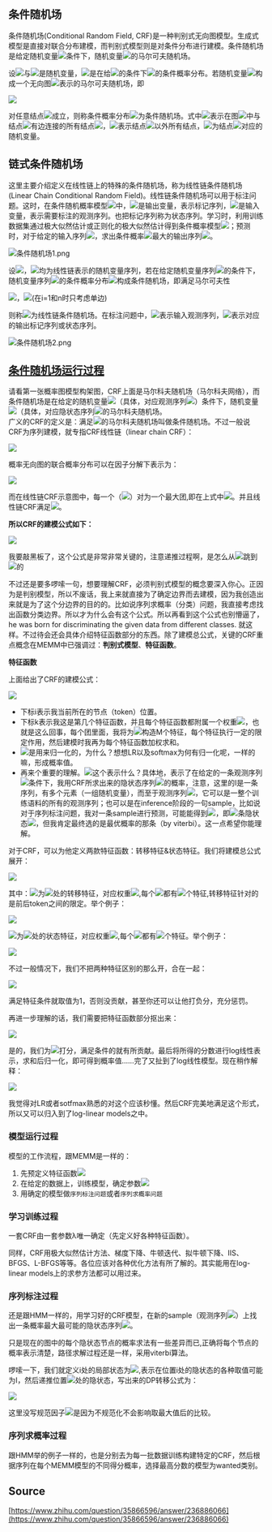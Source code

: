 <a name="5ac78ff2"></a>
## 条件随机场

条件随机场(Conditional Random Field, CRF)是一种判别式无向图模型。生成式模型是直接对联合分布建模，而判别式模型则是对条件分布进行建模。条件随机场是给定随机变量![](./img/02129bb861061d1a052c592e2dc6b383.svg)条件下，随机变量![](./img/57cec4137b614c87cb4e24a3d003a3e0.svg)的马尔可夫随机场。

设![](./img/02129bb861061d1a052c592e2dc6b383.svg)与![](./img/57cec4137b614c87cb4e24a3d003a3e0.svg)是随机变量，![](./img/7082016653a57c45dae6f7d57ceea8ba.svg)是在给![](./img/02129bb861061d1a052c592e2dc6b383.svg)的条件下![](./img/57cec4137b614c87cb4e24a3d003a3e0.svg)的条件概率分布。若随机变量![](./img/57cec4137b614c87cb4e24a3d003a3e0.svg)构成一个无向图![](./img/64a44b190b285a91bdf46901222a20c9.svg)表示的马尔可夫随机场，即

![](./img/5048c6bc4eea91143ce157b12960ed58.svg)

对任意结点![](./img/9e3669d19b675bd57058fd4664205d2a.svg)成立，则称条件概率分布![](./img/7082016653a57c45dae6f7d57ceea8ba.svg)为条件随机场。式中![](./img/97ad5d0db763666c52995c1faa5d9338.svg)表示在图![](./img/64a44b190b285a91bdf46901222a20c9.svg)中与结点![](./img/9e3669d19b675bd57058fd4664205d2a.svg)有边连接的所有结点![](./img/f1290186a5d0b1ceab27f4e77c0c5d68.svg)，![](./img/8003a333397fc04902984b6f4206bf36.svg)表示结点![](./img/9e3669d19b675bd57058fd4664205d2a.svg)以外所有结点，![](./img/8acb85726ca5c306a89f0ee6b222c13e.svg)为结点![](./img/7a8f9cf2a18b543c00660a022a348655.svg)对应的随机变量。

<a name="c93b4972"></a>
## 链式条件随机场

这里主要介绍定义在线性链上的特殊的条件随机场，称为线性链条件随机场(Linear Chain Conditional Random Field)。线性链条件随机场可以用于标注问题。这时，在条件随机概率模型![](./img/7082016653a57c45dae6f7d57ceea8ba.svg)中，![](./img/57cec4137b614c87cb4e24a3d003a3e0.svg)是输出变量，表示标记序列，![](./img/02129bb861061d1a052c592e2dc6b383.svg)是输入变量，表示需要标注的观测序列。也把标记序列称为状态序列。学习时，利用训练数据集通过极大似然估计或正则化的极大似然估计得到条件概率模型![](./img/f045491fbf1bba41fc032c13a45de0f8.svg)；预测时，对于给定的输入序列![](./img/9dd4e461268c8034f5c8564e155c67a6.svg)，求出条件概率![](./img/ea01108fb88f47f61002355d916cc14b.svg)最大的输出序列![](./img/5d28a7ba1a44a73b8c2ed21321697c59.svg)。

![条件随机场1.png](./img/1592885522165-80400238-4182-48d2-abdf-48c78beff223.png)

设![](./img/9808aa887e0f59602040154c23196f0d.svg)，![](./img/9f4adf183685a15c341ae464bb60a5e8.svg)均为线性链表示的随机变量序列，若在给定随机变量序列![](./img/02129bb861061d1a052c592e2dc6b383.svg)的条件下，随机变量序列![](./img/57cec4137b614c87cb4e24a3d003a3e0.svg)的条件概率分布![](./img/7082016653a57c45dae6f7d57ceea8ba.svg)构成条件随机场，即满足马尔可夫性

![](./img/b66849fd60d1aeffbe51d72a000bf0e3.svg)，![](./img/974664a4a367e5ecd2e9d1534142ba11.svg)(在i=1和n时只考虑单边)

则称![](./img/7082016653a57c45dae6f7d57ceea8ba.svg)为线性链条件随机场。在标注问题中，![](./img/02129bb861061d1a052c592e2dc6b383.svg)表示输入观测序列，![](./img/57cec4137b614c87cb4e24a3d003a3e0.svg)表示对应的输出标记序列或状态序列。

![条件随机场2.png](./img/1592893610611-22852c4f-a9ab-4678-a153-4302b62c8ca2.png)

<a name="ff813e20"></a>
## [条件随机场运行过程](https://www.zhihu.com/question/35866596/answer/236886066)

请看第一张概率图模型构架图，CRF上面是马尔科夫随机场（马尔科夫网络），而条件随机场是在给定的随机变量![](./img/02129bb861061d1a052c592e2dc6b383.svg)（具体，对应观测序列![](./img/97063d8cecb1b80500c1ff54bd74cd0a.svg)）条件下，随机变量![](./img/57cec4137b614c87cb4e24a3d003a3e0.svg)（具体，对应隐状态序列![](./img/a2c31a3428f893b13dd559d7a93dbce1.svg)的马尔科夫随机场。<br />广义的CRF的定义是：满足![](./img/64f5519fe6308c1339811f435a1fc072.svg)的马尔科夫随机场叫做条件随机场。不过一般说CRF为序列建模，就专指CRF线性链（linear chain CRF）：

![](https://pic3.zhimg.com/v2-c5e2e782e35f6412ed65e58cdda0964e_b.jpg#align=left&display=inline&height=197&originHeight=197&originWidth=415&status=done&style=none&width=415)

概率无向图的联合概率分布可以在因子分解下表示为：

![](./img/200de0bc5a95dd1e276b07ddfbc6fd6b.svg)

而在线性链CRF示意图中，每一个（![](./img/acc075215674cc1076373b7710c105e4.svg)）对为一个最大团,即在上式中![](./img/658fa8f38b4a991db8c3763c69b5acd0.svg)。并且线性链CRF满足![](./img/d603086687db3def4682f117568d28c8.svg)。

**所以CRF的建模公式如下：**

![](./img/99098bb4e4c741e53201efe20781c0ef.svg)

我要敲黑板了，这个公式是非常非常关键的，注意递推过程啊，是怎么从![](./img/4e4081f921d89e551f9ddbe661b1289d.svg)跳到![](./img/8152156ac7fa5efae5f27d90e0d0ff85.svg)的

不过还是要多啰嗦一句，想要理解CRF，必须判别式模型的概念要深入你心。正因为是判别模型，所以不废话，我上来就直接为了确定边界而去建模，因为我创造出来就是为了这个分边界的目的的。比如说序列求概率（分类）问题，我直接考虑找出函数分类边界。所以才为什么会有这个公式。所以再看到这个公式也别懵逼了，he was born for discriminating the given data from different classes. 就这样。不过待会还会具体介绍特征函数部分的东西。除了建模总公式，关键的CRF重点概念在MEMM中已强调过：**判别式模型**、**特征函数**。

**特征函数**

上面给出了CRF的建模公式：

![](./img/3af7e6e433cca843c5f0331fc53b2efb.svg)

- 下标i表示我当前所在的节点（token）位置。
- 下标k表示我这是第几个特征函数，并且每个特征函数都附属一个权重![](./img/8ff9c1b69b4201fec1b23780372d5cdf.svg)，也就是这么回事，每个团里面，我将为![](./img/65381a7d9c1874ed55e13d65d788af88.svg)构造M个特征，每个特征执行一定的限定作用，然后建模时我再为每个特征函数加权求和。
- ![](./img/e4792fc914ba8b39f95b5142eaddfe0a.svg)是用来归一化的，为什么？想想LR以及softmax为何有归一化呢，一样的嘛，形成概率值。
- 再来个重要的理解。![](./img/7bea32dfdbb8470f9885a0934f826fe3.svg)这个表示什么？具体地，表示了在给定的一条观测序列![](./img/93b2a38fc7407229ddaedcf4c3af021d.svg)条件下，我用CRF所求出来的隐状态序列![](./img/875b8d7a6db561d53a6c6eb75bfb05cc.svg)的概率，注意，这里的I是一条序列，有多个元素（一组随机变量），而至于观测序列![](./img/93b2a38fc7407229ddaedcf4c3af021d.svg)，它可以是一整个训练语料的所有的观测序列；也可以是在inference阶段的一句sample，比如说对于序列标注问题，我对一条sample进行预测，可能能得到![](./img/4c612bcbb1604a501a697580d8dcab82.svg)，即![](./img/ff44570aca8241914870afbc310cdb85.svg)条隐状态![](./img/dd7536794b63bf90eccfd37f9b147d7f.svg)，但我肯定最终选的是最优概率的那条（by viterbi）。这一点希望你能理解。

对于CRF，可以为他定义两款特征函数：转移特征&状态特征。我们将建模总公式展开：

![](./img/b496f49b2192d385f8efe80be1d66c85.svg)

其中：![](./img/e81cfd62d282334e315e27a783b578cd.svg)为![](./img/865c0c0b4ab0e063e5caa3387c1a8741.svg)处的转移特征，对应权重![](./img/ebcbe1b000d4f6d133bc1fe051699069.svg),每个![](./img/65381a7d9c1874ed55e13d65d788af88.svg)都有![](./img/ff44570aca8241914870afbc310cdb85.svg)个特征,转移特征针对的是前后token之间的限定。举个例子：

![](https://www.zhihu.com/equation?tex=%5Cbegin%7Bequation%7D+t_%7Bk%3D1%7D%28o%2Ci%29+%3D+%5Cbegin%7Bcases%7D+1%26+%5Ctext%7B%E6%BB%A1%E8%B6%B3%E7%89%B9%E5%AE%9A%E8%BD%AC%E7%A7%BB%E6%9D%A1%E4%BB%B6%EF%BC%8C%E6%AF%94%E5%A6%82%E5%89%8D%E4%B8%80%E4%B8%AAtoken%E6%98%AF%E2%80%98I%E2%80%99%7D%EF%BC%8C%5C%5C+0%26+%5Ctext%7Bother%7D+%5Cend%7Bcases%7D+%5Cend%7Bequation%7D#align=left&display=inline&height=49&originHeight=49&originWidth=546&status=done&style=none&width=546)

![](./img/13f85b61df43e23e36d5aac31cb56b66.svg)为![](./img/865c0c0b4ab0e063e5caa3387c1a8741.svg)处的状态特征，对应权重![](./img/056e9bb1955287ebe0a18084752494cc.svg),每个![](./img/65381a7d9c1874ed55e13d65d788af88.svg)都有![](./img/d20caec3b48a1eef164cb4ca81ba2587.svg)个特征。举个例子：

![](https://www.zhihu.com/equation?tex=%5Cbegin%7Bequation%7D+s_%7Bl%3D1%7D%28o%2Ci%29+%3D+%5Cbegin%7Bcases%7D+1%26+%5Ctext%7B%E6%BB%A1%E8%B6%B3%E7%89%B9%E5%AE%9A%E7%8A%B6%E6%80%81%E6%9D%A1%E4%BB%B6%EF%BC%8C%E6%AF%94%E5%A6%82%E5%BD%93%E5%89%8Dtoken%E7%9A%84POS%E6%98%AF%E2%80%98V%E2%80%99%7D%EF%BC%8C%5C%5C+0%26+%5Ctext%7Bother%7D+%5Cend%7Bcases%7D+%5Cend%7Bequation%7D#align=left&display=inline&height=49&originHeight=49&originWidth=590&status=done&style=none&width=590)

不过一般情况下，我们不把两种特征区别的那么开，合在一起：

![](./img/3af7e6e433cca843c5f0331fc53b2efb.svg)

满足特征条件就取值为1，否则没贡献，甚至你还可以让他打负分，充分惩罚。

再进一步理解的话，我们需要把特征函数部分抠出来：

![](./img/12a8e6c8437a414001f205994a76d9eb.svg)

是的，我们为![](./img/65381a7d9c1874ed55e13d65d788af88.svg)打分，满足条件的就有所贡献。最后将所得的分数进行log线性表示，求和后归一化，即可得到概率值……完了又扯到了log线性模型。现在稍作解释：

![](./img/b1bd7edfccc0dab0f0e8b4e27418229c.svg)

我觉得对LR或者sotfmax熟悉的对这个应该秒懂。然后CRF完美地满足这个形式，所以又可以归入到了log-linear models之中。

<a name="a48f34fe"></a>
### **模型运行过程**

模型的工作流程，跟MEMM是一样的：

1. 先预定义特征函数![](./img/2a1678b6abae12fafba58c1fa216f381.svg)
2. 在给定的数据上，训练模型，确定参数![](./img/8ff9c1b69b4201fec1b23780372d5cdf.svg)
3. 用确定的模型做`序列标注问题`或者`序列求概率问题`

<a name="20b9683c"></a>
### **学习训练过程**

一套CRF由一套参数λ唯一确定（先定义好各种特征函数）。

同样，CRF用极大似然估计方法、梯度下降、牛顿迭代、拟牛顿下降、IIS、BFGS、L-BFGS等等。各位应该对各种优化方法有所了解的。其实能用在log-linear models上的求参方法都可以用过来。

<a name="eb06ab84"></a>
### **序列标注过程**

还是跟HMM一样的，用学习好的CRF模型，在新的sample（观测序列![](./img/6298e2e9d6b2a460c67945a5b517aba2.svg)）上找出一条概率最大最可能的隐状态序列![](./img/a2c31a3428f893b13dd559d7a93dbce1.svg)。

只是现在的图中的每个隐状态节点的概率求法有一些差异而已,正确将每个节点的概率表示清楚，路径求解过程还是一样，采用viterbi算法。

啰嗦一下，我们就定义i处的局部状态为![](./img/eac0c158a08be8abd75bab47535393fc.svg),表示在位置i处的隐状态的各种取值可能为I，然后递推位置![](./img/15ab2d2b0b92c13f328635e5c4bdbe64.svg)处的隐状态，写出来的DP转移公式为：

![](./img/8f6fb9ba4f1f627ba2eb09ac94dd1575.svg)

这里没写规范因子![](./img/e4792fc914ba8b39f95b5142eaddfe0a.svg)是因为不规范化不会影响取最大值后的比较。

<a name="c0adbdf4"></a>
### **序列求概率过程**

跟HMM举的例子一样的，也是分别去为每一批数据训练构建特定的CRF，然后根据序列在每个MEMM模型的不同得分概率，选择最高分数的模型为wanted类别。

<a name="Source"></a>
## Source

[https://www.zhihu.com/question/35866596/answer/236886066](https://www.zhihu.com/question/35866596/answer/236886066)
